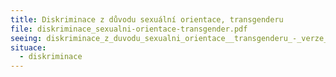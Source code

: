 ```yaml
---
title: Diskriminace z důvodu sexuální orientace, transgenderu
file: diskriminace_sexualni-orientace-transgender.pdf
seeing: diskriminace_z_duvodu_sexualni_orientace__transgenderu_-_verze_pro_osoby_se_zrakovym_postizenim.docx
situace:
  - diskriminace
---
```

